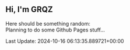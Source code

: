 ## Hi, I'm GRQZ
Here should be something random:  
Planning to do some Github Pages stuff...


Last Update: 2024-10-16 06:13:35.889721+00:00
